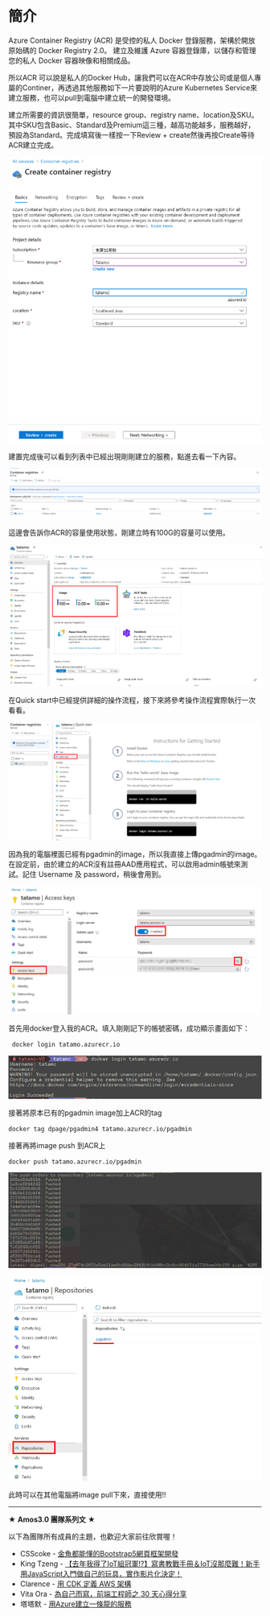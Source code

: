 # 簡介

Azure Container Registry (ACR) 是受控的私人 Docker 登錄服務，架構於開放原始碼的 Docker Registry 2.0。 建立及維護 Azure 容器登錄庫，以儲存和管理您的私人 Docker 容器映像和相關成品。

所以ACR 可以說是私人的Docker Hub，讓我們可以在ACR中存放公司或是個人專屬的Continer，再透過其他服務如下一片要說明的Azure Kubernetes Service來建立服務，也可以pull到電腦中建立統一的開發環境。

建立所需要的資訊很簡單，resource group、registry name、location及SKU。其中SKU包含Basic、Standard及Premium這三種，越高功能越多，服務越好，預設為Standard。完成填寫後一樣按一下Review + create然後再按Create等待ACR建立完成。

![image-20200927164101069](https://raw.githubusercontent.com/HanInfinity/MDnoteImg/master/typora_uploadimage-20200927164101069.png)

建置完成後可以看到列表中已經出現剛剛建立的服務，點進去看一下內容。

![image-20200927164759427](https://raw.githubusercontent.com/HanInfinity/MDnoteImg/master/typora_uploadimage-20200927164759427.png)

這邊會告訴你ACR的容量使用狀態，剛建立時有100G的容量可以使用。

![image-20200927164925950](https://raw.githubusercontent.com/HanInfinity/MDnoteImg/master/typora_uploadimage-20200927164925950.png)

在Quick start中已經提供詳細的操作流程，接下來將參考操作流程實際執行一次看看。

![image-20200927174354513](https://raw.githubusercontent.com/HanInfinity/MDnoteImg/master/typora_uploadimage-20200927174354513.png)

因為我的電腦裡面已經有pgadmin的image，所以我直接上傳pgadmin的image。在設定前，由於建立的ACR沒有註冊AAD應用程式，可以啟用admin帳號來測試。記住 Username 及 password，稍後會用到。

![image-20200927214557334](https://raw.githubusercontent.com/HanInfinity/MDnoteImg/master/typora_uploadimage-20200927214557334.png)

首先用docker登入我的ACR。填入剛剛記下的帳號密碼，成功顯示畫面如下：

```bash
 docker login tatamo.azurecr.io
```

![image-20200927215216282](https://raw.githubusercontent.com/HanInfinity/MDnoteImg/master/typora_uploadimage-20200927215216282.png)

接著將原本已有的pgadmin image加上ACR的tag

```bash
docker tag dpage/pgadmin4 tatamo.azurecr.io/pgadmin
```

接著再將image push 到ACR上

```bash
docker push tatamo.azurecr.io/pgadmin
```

![image-20200927215538006](https://raw.githubusercontent.com/HanInfinity/MDnoteImg/master/typora_uploadimage-20200927215538006.png)

![image-20200927215926575](https://raw.githubusercontent.com/HanInfinity/MDnoteImg/master/typora_uploadimage-20200927215926575.png)

此時可以在其他電腦將image pull下來，直接使用!!



---

★ **Amos3.0 團隊系列文** ★  

以下為團隊所有成員的主題，也歡迎大家前往欣賞喔！

- CSScoke - [金魚都能懂的Bootstrap5網頁框架開發](https://ithelp.ithome.com.tw/users/20112550/ironman/3796)  
- King Tzeng - [【去年我得了IoT組冠軍!?】寫書教戰手冊＆IoT沒那麼難！新手用JavaScript入門做自己的玩具，實作影片化決定！](https://ithelp.ithome.com.tw/users/20103130/ironman/3712)  
- Clarence - [用 CDK 定義 AWS 架構](https://ithelp.ithome.com.tw/users/20117701/ironman/3734)  
- Vita Ora - [為自己而寫，前端工程師之 30 天心得分享](https://ithelp.ithome.com.tw/users/20112656/ironman/3799)  
- 塔塔默 - [用Azure建立一條龍的服務](https://ithelp.ithome.com.tw/users/20112552/ironman/3823)